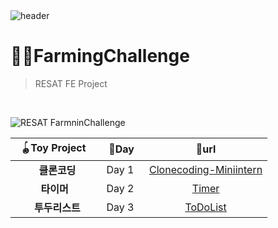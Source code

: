 
<br>
<br>



![header](https://capsule-render.vercel.app/api?type=Cylinder&color=0:99a4f6,100:E4E5E4&height=180&section=header&text=RESAT%20FarmingChallenge%20&fontSize=50&)


# 👩‍🌾FarmingChallenge
> RESAT FE Project
<br>

![RESAT FarmninChallenge](https://github.com/sm022/RESAT_FarmingChallenge/assets/77651050/75ca5b26-3809-47be-a346-335607fcffc0)

<div align="center">
  
 | &nbsp;🪀Toy Project &nbsp;|🌱Day|🔗url|
 |:---:|:---:|:---:|
 |   &nbsp;&nbsp;&nbsp; &nbsp; &nbsp;**클론코딩**&nbsp; &nbsp; &nbsp;| &nbsp;Day 1 &nbsp;|[Clonecoding-Miniintern](https://bucolic-salamander-9a9e30.netlify.app/)|
 |   &nbsp;&nbsp;&nbsp; &nbsp;**타이머**&nbsp; &nbsp; &nbsp;| &nbsp;Day 2 &nbsp;|[Timer](https://thriving-fenglisu-94ab5b.netlify.app/)|
 |   &nbsp;&nbsp;&nbsp; &nbsp; &nbsp;**투두리스트**&nbsp; &nbsp; &nbsp;| &nbsp;Day 3 &nbsp;|[ToDoList](https://classy-piroshki-3229c8.netlify.app/)|  

</div>

<br>



